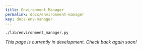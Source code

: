 ```yaml
---
title: Environment Manager
permalink: docs/environment-manager
key: docs-env-manager
---
```


`./lib/environment_manager.py`

*This page is currently in development. Check back again soon!*
